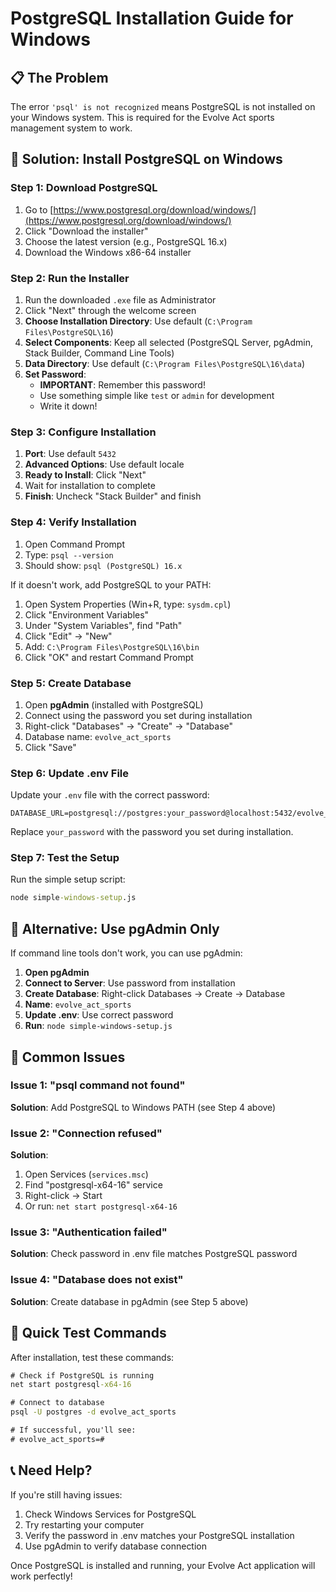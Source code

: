 # PostgreSQL Installation Guide for Windows

## 📋 The Problem

The error `'psql' is not recognized` means PostgreSQL is not installed on your Windows system. This is required for the Evolve Act sports management system to work.

## 🚀 Solution: Install PostgreSQL on Windows

### Step 1: Download PostgreSQL
1. Go to [https://www.postgresql.org/download/windows/](https://www.postgresql.org/download/windows/)
2. Click "Download the installer"
3. Choose the latest version (e.g., PostgreSQL 16.x)
4. Download the Windows x86-64 installer

### Step 2: Run the Installer
1. Run the downloaded `.exe` file as Administrator
2. Click "Next" through the welcome screen
3. **Choose Installation Directory**: Use default (`C:\Program Files\PostgreSQL\16`)
4. **Select Components**: Keep all selected (PostgreSQL Server, pgAdmin, Stack Builder, Command Line Tools)
5. **Data Directory**: Use default (`C:\Program Files\PostgreSQL\16\data`)
6. **Set Password**: 
   - **IMPORTANT**: Remember this password! 
   - Use something simple like `test` or `admin` for development
   - Write it down!

### Step 3: Configure Installation
1. **Port**: Use default `5432`
2. **Advanced Options**: Use default locale
3. **Ready to Install**: Click "Next"
4. Wait for installation to complete
5. **Finish**: Uncheck "Stack Builder" and finish

### Step 4: Verify Installation
1. Open Command Prompt
2. Type: `psql --version`
3. Should show: `psql (PostgreSQL) 16.x`

If it doesn't work, add PostgreSQL to your PATH:
1. Open System Properties (Win+R, type: `sysdm.cpl`)
2. Click "Environment Variables"
3. Under "System Variables", find "Path"
4. Click "Edit" → "New"
5. Add: `C:\Program Files\PostgreSQL\16\bin`
6. Click "OK" and restart Command Prompt

### Step 5: Create Database
1. Open **pgAdmin** (installed with PostgreSQL)
2. Connect using the password you set during installation
3. Right-click "Databases" → "Create" → "Database"
4. Database name: `evolve_act_sports`
5. Click "Save"

### Step 6: Update .env File
Update your `.env` file with the correct password:
```
DATABASE_URL=postgresql://postgres:your_password@localhost:5432/evolve_act_sports
```

Replace `your_password` with the password you set during installation.

### Step 7: Test the Setup
Run the simple setup script:
```cmd
node simple-windows-setup.js
```

## 🔧 Alternative: Use pgAdmin Only

If command line tools don't work, you can use pgAdmin:

1. **Open pgAdmin**
2. **Connect to Server**: Use password from installation
3. **Create Database**: Right-click Databases → Create → Database
4. **Name**: `evolve_act_sports`
5. **Update .env**: Use correct password
6. **Run**: `node simple-windows-setup.js`

## 🐛 Common Issues

### Issue 1: "psql command not found"
**Solution**: Add PostgreSQL to Windows PATH (see Step 4 above)

### Issue 2: "Connection refused"
**Solution**: 
1. Open Services (`services.msc`)
2. Find "postgresql-x64-16" service
3. Right-click → Start
4. Or run: `net start postgresql-x64-16`

### Issue 3: "Authentication failed"
**Solution**: Check password in .env file matches PostgreSQL password

### Issue 4: "Database does not exist"
**Solution**: Create database in pgAdmin (see Step 5 above)

## 🎯 Quick Test Commands

After installation, test these commands:
```cmd
# Check if PostgreSQL is running
net start postgresql-x64-16

# Connect to database
psql -U postgres -d evolve_act_sports

# If successful, you'll see:
# evolve_act_sports=#
```

## 📞 Need Help?

If you're still having issues:
1. Check Windows Services for PostgreSQL
2. Try restarting your computer
3. Verify the password in .env matches your PostgreSQL installation
4. Use pgAdmin to verify database connection

Once PostgreSQL is installed and running, your Evolve Act application will work perfectly!